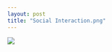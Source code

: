 ```yaml
---
layout: post
title: "Social Interaction.png"
---
```

<img id="img" src=" {{ site.baseurl}}/images/40-09-10-20-Social-Interaction.png"/>